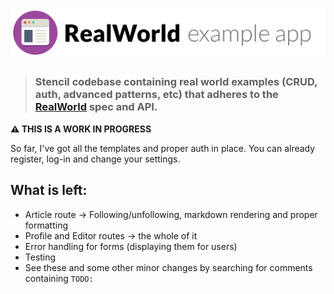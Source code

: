 # ![RealWorld Example App](logo.png)

> ### Stencil codebase containing real world examples (CRUD, auth, advanced patterns, etc) that adheres to the [RealWorld](https://github.com/gothinkster/realworld) spec and API.

**⚠ THIS IS A WORK IN PROGRESS**

So far, I've got all the templates and proper auth in place. You can already register, log-in and change your settings.

## What is left:

- Article route -> Following/unfollowing, markdown rendering and proper formatting
- Profile and Editor routes -> the whole of it
- Error handling for forms (displaying them for users)
- Testing
- See these and some other minor changes by searching for comments containing `TODO:`

<!-- ### [Demo](https://github.com/gothinkster/realworld)&nbsp;&nbsp;&nbsp;&nbsp;[RealWorld](https://github.com/gothinkster/realworld)


This codebase was created to demonstrate a fully fledged fullstack application built with **[Stencil](https://stenciljs.com/)** including CRUD operations, authentication, routing, pagination, and more.

We've gone to great lengths to adhere to the **Stencil** community styleguides & best practices.

For more information on how to this works with other frontends/backends, head over to the [RealWorld](https://github.com/gothinkster/realworld) repo.


# How it works

> Describe it

# Getting started

> npm install, npm start, etc. -->

